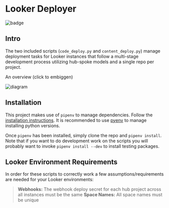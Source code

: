 Looker Deployer
===============

![badge](https://github.com/JCPistell/looker_deployer/workflows/python_application/badge.svg)


## Intro

The two included scripts (`code_deploy.py` and `content_deploy.py`) manage deployment tasks for Looker instances that
follow a multi-stage development process utilizing hub-spoke models and a single repo per project.

An overview (click to embiggen)

![diagram](https://www.lucidchart.com/publicSegments/view/d214e83b-6d02-4dd3-a072-31760bd3b3d9/image.png)

## Installation

This project makes use of `pipenv` to manage dependencies. Follow the [installation
instructions](https://pipenv-fork.readthedocs.io/en/latest/index.html). It is recommended to use
[pyenv](https://github.com/pyenv/pyenv#installation) to manage installing python versions.

Once `pipenv` has been installed, simply clone the repo and `pipenv install`. Note that if you want to do development
work on the scripts you will probably want to invoke `pipenv install --dev` to install testing packages.

## Looker Environment Requirements

In order for these scripts to correctly work a few assumptions/requirements are needed for your Looker environments:

>**Webhooks:** The webhook deploy secret for each hub project across all instances must be the same
>**Space Names:** All space names must be unique
